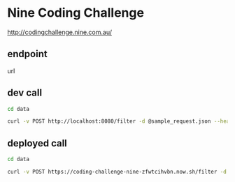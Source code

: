 # Nine Coding Challenge

http://codingchallenge.nine.com.au/


## endpoint

url

## dev call

```bash
cd data

curl -v POST http://localhost:8080/filter -d @sample_request.json --header "Content-Type: application/json"

```

## deployed call

```bash
cd data

curl -v POST https://coding-challenge-nine-zfwtcihvbn.now.sh/filter -d @sample_request.json --header "Content-Type: application/json"

```
